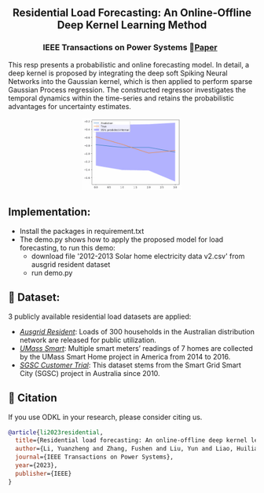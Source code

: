 <p align="center">
   <h2 align="center">Residential Load Forecasting: An Online-Offline Deep Kernel Learning Method</h2>
 <p align="center">
 <h3 align="center"> IEEE Transactions on Power Systems 📖<a href="https://ieeexplore.ieee.org/document/10197224">Paper</a>&nbsp&nbsp  </h3>    

This resp presents a probabilistic and online forecasting model. In detail, a deep kernel is proposed by integrating the deep soft Spiking Neural Networks into the Gaussian kernel, which is then applied to perform sparse Gaussian Process regression. The constructed regressor investigates the temporal dynamics within the time-series and retains the probabilistic advantages for uncertainty estimates. 

<div align="center"><img src="https://raw.githubusercontent.com/Fushen-Zhang/ODKL/main/predictions.gif"width="40%"></div>

## Implementation:

- Install the packages in requirement.txt
- The demo.py shows how to apply the proposed model for load forecasting, to run this demo:
  - download file '2012-2013 Solar home electricity data v2.csv' from ausgrid resident dataset
  - run demo.py
  
## 🌟 Dataset:

 3 publicly available residential load datasets are applied:
- *[Ausgrid Resident](https://github.com/pierre-haessig/ausgrid-solar-data?tab=readme-ov-file#:~:text=Personal%20repository%20on%20the%20analysis%20of%20the%20Solar%20home%20electricity)*: Loads of 300 households in the Australian distribution network are released for public utilization.
- *[UMass Smart](https://traces.cs.umass.edu/index.php/Smart/Smart)*: Multiple smart meters’ readings
of 7 homes are collected by the UMass Smart Home project in America from 2014 to 2016.
- *[SGSC Customer Trial](https://data.gov.au/data/dataset/smart-grid-smart-city-customer-trial-data)*: This dataset stems from the Smart Grid Smart City (SGSC) project in Australia since 2010.

## 🤗 Citation

If you use ODKL in your research, please consider citing us.
```bibtex
@article{li2023residential,
  title={Residential load forecasting: An online-offline deep kernel learning method},
  author={Li, Yuanzheng and Zhang, Fushen and Liu, Yun and Liao, Huilian and Zhang, Hai-Tao and Chung, Chiyung},
  journal={IEEE Transactions on Power Systems},
  year={2023},
  publisher={IEEE}
}
```
